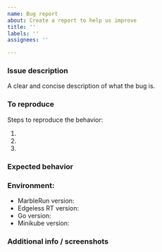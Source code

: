 ```yaml
---
name: Bug report
about: Create a report to help us improve
title: ''
labels: ''
assignees: ''

---
```



### Issue description
A clear and concise description of what the bug is.

### To reproduce
Steps to reproduce the behavior:

1.
2.
3.

### Expected behavior
<!-- A clear and concise description of what you expected to happen. -->

### Environment:
 - MarbleRun version:
 - Edgeless RT version:
 - Go version:
 - Minikube version:

### Additional info / screenshots
<!--  Add any other context about the problem here. -->
